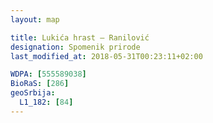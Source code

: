 ```yaml
---
layout: map

title: Lukića hrast – Ranilović
designation: Spomenik prirode
last_modified_at: 2018-05-31T00:23:11+02:00

WDPA: [555589038]
BioRaS: [286]
geoSrbija:
  L1_182: [84]
---
```

